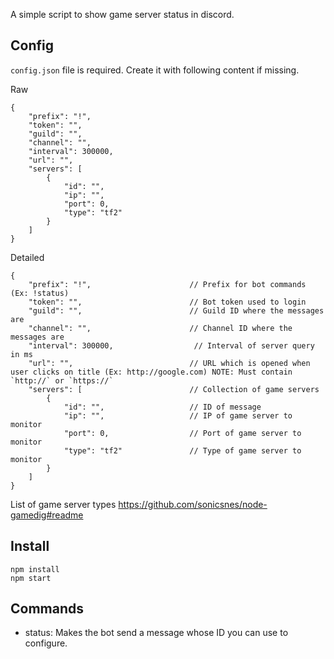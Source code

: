 A simple script to show game server status in discord.

## Config

`config.json` file is required. Create it with following content if missing.

Raw
```
{
    "prefix": "!",
    "token": "", 
    "guild": "",
    "channel": "",
    "interval": 300000,
    "url": "",
    "servers": [
        {
            "id": "",   
            "ip": "",   
            "port": 0,
            "type": "tf2"
        }
    ]
}
```

Detailed
```
{
    "prefix": "!",                      // Prefix for bot commands (Ex: !status)
    "token": "",                        // Bot token used to login
    "guild": "",                        // Guild ID where the messages are
    "channel": "",                      // Channel ID where the messages are
    "interval": 300000,                  // Interval of server query in ms
    "url": "",                          // URL which is opened when user clicks on title (Ex: http://google.com) NOTE: Must contain `http://` or `https://`
    "servers": [                        // Collection of game servers
        {
            "id": "",                   // ID of message
            "ip": "",                   // IP of game server to monitor
            "port": 0,                  // Port of game server to monitor
            "type": "tf2"               // Type of game server to monitor
        }
    ]
}
```

List of game server types
https://github.com/sonicsnes/node-gamedig#readme

## Install

```
npm install
npm start
```

## Commands

- status: Makes the bot send a message whose ID you can use to configure.
